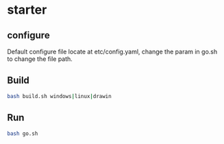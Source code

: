 # starter

## configure

Default configure file locate at etc/config.yaml, change the param in go.sh to change the file path.

## Build

```bash
bash build.sh windows|linux|drawin
```

## Run

```bash
bash go.sh
```